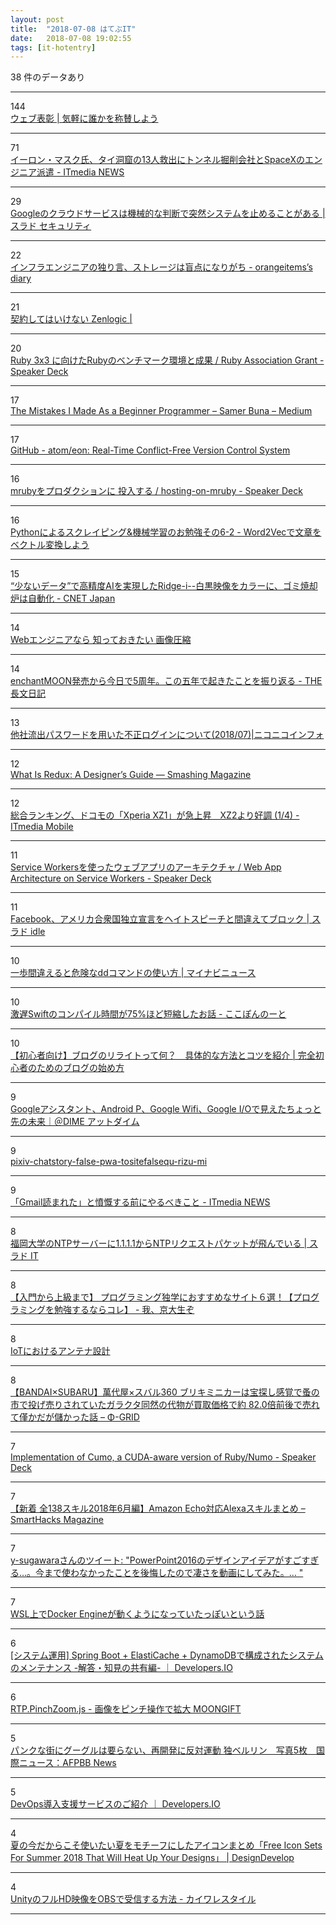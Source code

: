 ```yaml
---
layout: post
title:  "2018-07-08 はてぶIT"
date:   2018-07-08 19:02:55
tags: [it-hotentry]
---
```

38 件のデータあり

<hr><div class="row">
<div class="col-1"><span class="badge badge-pill badge-success h2">144</span></div>
<div class="col-11"><a href='https://hyou.show/' target='_blank'>ウェブ表彰 | 気軽に誰かを称賛しよう</a></div>
</div>
<hr>
<div class="row">
<div class="col-1"><span class="badge badge-pill badge-success h2">71</span></div>
<div class="col-11"><a href='http://www.itmedia.co.jp/news/articles/1807/08/news016.html' target='_blank'>イーロン・マスク氏、タイ洞窟の13人救出にトンネル掘削会社とSpaceXのエンジニア派遣 - ITmedia NEWS</a></div>
</div>
<hr>
<div class="row">
<div class="col-1"><span class="badge badge-pill badge-success h2">29</span></div>
<div class="col-11"><a href='https://security.srad.jp/story/18/07/07/0432251/' target='_blank'>Googleのクラウドサービスは機械的な判断で突然システムを止めることがある | スラド セキュリティ</a></div>
</div>
<hr>
<div class="row">
<div class="col-1"><span class="badge badge-pill badge-success h2">22</span></div>
<div class="col-11"><a href='https://www.orangeitems.com/entry/2018/07/08/131858' target='_blank'>インフラエンジニアの独り言、ストレージは盲点になりがち - orangeitems’s diary</a></div>
</div>
<hr>
<div class="row">
<div class="col-1"><span class="badge badge-pill badge-success h2">21</span></div>
<div class="col-11"><a href='https://nakoruru.jp/?p=1752' target='_blank'>契約してはいけない Zenlogic |</a></div>
</div>
<hr>
<div class="row">
<div class="col-1"><span class="badge badge-pill badge-success h2">20</span></div>
<div class="col-11"><a href='https://speakerdeck.com/k0kubun/ruby-association-grant' target='_blank'>Ruby 3x3 に向けたRubyのベンチマーク環境と成果 / Ruby Association Grant - Speaker Deck</a></div>
</div>
<hr>
<div class="row">
<div class="col-1"><span class="badge badge-pill badge-success h2">17</span></div>
<div class="col-11"><a href='https://medium.com/@samerbuna/ac8b3e54c312' target='_blank'>The Mistakes I Made As a Beginner Programmer – Samer Buna – Medium</a></div>
</div>
<hr>
<div class="row">
<div class="col-1"><span class="badge badge-pill badge-success h2">17</span></div>
<div class="col-11"><a href='https://github.com/atom/eon' target='_blank'>GitHub - atom/eon: Real-Time Conflict-Free Version Control System</a></div>
</div>
<hr>
<div class="row">
<div class="col-1"><span class="badge badge-pill badge-success h2">16</span></div>
<div class="col-11"><a href='https://speakerdeck.com/udzura/hosting-on-mruby' target='_blank'>mrubyをプロダクションに 投入する / hosting-on-mruby - Speaker Deck</a></div>
</div>
<hr>
<div class="row">
<div class="col-1"><span class="badge badge-pill badge-success h2">16</span></div>
<div class="col-11"><a href='https://qiita.com/cclef/items/eda0dd8836910e2a3d5f' target='_blank'>Pythonによるスクレイピング&機械学習のお勉強その6-2 - Word2Vecで文章をベクトル変換しよう</a></div>
</div>
<hr>
<div class="row">
<div class="col-1"><span class="badge badge-pill badge-success h2">15</span></div>
<div class="col-11"><a href='https://japan.cnet.com/article/35121159/' target='_blank'>“少ないデータ”で高精度AIを実現したRidge-i--白黒映像をカラーに、ゴミ焼却炉は自動化 - CNET Japan</a></div>
</div>
<hr>
<div class="row">
<div class="col-1"><span class="badge badge-pill badge-success h2">14</span></div>
<div class="col-11"><a href='https://slides.com/takanorip/image-optim' target='_blank'>Webエンジニアなら 知っておきたい 画像圧縮</a></div>
</div>
<hr>
<div class="row">
<div class="col-1"><span class="badge badge-pill badge-success h2">14</span></div>
<div class="col-11"><a href='https://ift.tt/2KTlP0q' target='_blank'>enchantMOON発売から今日で5周年。この五年で起きたことを振り返る - THE長文日記</a></div>
</div>
<hr>
<div class="row">
<div class="col-1"><span class="badge badge-pill badge-success h2">13</span></div>
<div class="col-11"><a href='http://blog.nicovideo.jp/niconews/79797.html' target='_blank'>他社流出パスワードを用いた不正ログインについて(2018/07)|ニコニコインフォ</a></div>
</div>
<hr>
<div class="row">
<div class="col-1"><span class="badge badge-pill badge-success h2">12</span></div>
<div class="col-11"><a href='https://www.smashingmagazine.com/2018/07/redux-designers-guide/' target='_blank'>What Is Redux: A Designer’s Guide — Smashing Magazine</a></div>
</div>
<hr>
<div class="row">
<div class="col-1"><span class="badge badge-pill badge-success h2">12</span></div>
<div class="col-11"><a href='http://www.itmedia.co.jp/mobile/articles/1807/07/news021.html' target='_blank'>総合ランキング、ドコモの「Xperia XZ1」が急上昇　XZ2より好調 (1/4) - ITmedia Mobile</a></div>
</div>
<hr>
<div class="row">
<div class="col-1"><span class="badge badge-pill badge-success h2">11</span></div>
<div class="col-11"><a href='https://speakerdeck.com/laiso/web-app-architecture-on-service-workers' target='_blank'>Service Workersを使ったウェブアプリのアーキテクチャ / Web App Architecture on Service Workers - Speaker Deck</a></div>
</div>
<hr>
<div class="row">
<div class="col-1"><span class="badge badge-pill badge-success h2">11</span></div>
<div class="col-11"><a href='https://idle.srad.jp/story/18/07/07/0436234/' target='_blank'>Facebook、アメリカ合衆国独立宣言をヘイトスピーチと間違えてブロック | スラド idle</a></div>
</div>
<hr>
<div class="row">
<div class="col-1"><span class="badge badge-pill badge-success h2">10</span></div>
<div class="col-11"><a href='https://news.mynavi.jp/article/20180706-659745/' target='_blank'>一歩間違えると危険なddコマンドの使い方 | マイナビニュース</a></div>
</div>
<hr>
<div class="row">
<div class="col-1"><span class="badge badge-pill badge-success h2">10</span></div>
<div class="col-11"><a href='https://cocopon.me/blog/2015/03/swift-compilation-time/' target='_blank'>激遅Swiftのコンパイル時間が75%ほど短縮したお話 - ここぽんのーと</a></div>
</div>
<hr>
<div class="row">
<div class="col-1"><span class="badge badge-pill badge-success h2">10</span></div>
<div class="col-11"><a href='https://hitodeblog.com/what-blog-rewrite' target='_blank'>【初心者向け】ブログのリライトって何？　具体的な方法とコツを紹介 | 完全初心者のためのブログの始め方</a></div>
</div>
<hr>
<div class="row">
<div class="col-1"><span class="badge badge-pill badge-success h2">9</span></div>
<div class="col-11"><a href='https://dime.jp/genre/564884/' target='_blank'>Googleアシスタント、Android P、Google Wifi、Google I/Oで見えたちょっと先の未来｜＠DIME アットダイム</a></div>
</div>
<hr>
<div class="row">
<div class="col-1"><span class="badge badge-pill badge-success h2">9</span></div>
<div class="col-11"><a href='https://speakerdeck.com/ikasoumen/pixiv-chatstory-false-pwa-tositefalsequ-rizu-mi' target='_blank'>pixiv-chatstory-false-pwa-tositefalsequ-rizu-mi</a></div>
</div>
<hr>
<div class="row">
<div class="col-1"><span class="badge badge-pill badge-success h2">9</span></div>
<div class="col-11"><a href='http://www.itmedia.co.jp/news/articles/1807/08/news017.html' target='_blank'>「Gmail読まれた」と憤慨する前にやるべきこと - ITmedia NEWS</a></div>
</div>
<hr>
<div class="row">
<div class="col-1"><span class="badge badge-pill badge-success h2">8</span></div>
<div class="col-11"><a href='https://it.srad.jp/story/18/07/06/0639213/' target='_blank'>福岡大学のNTPサーバーに1.1.1.1からNTPリクエストパケットが飛んでいる | スラド IT</a></div>
</div>
<hr>
<div class="row">
<div class="col-1"><span class="badge badge-pill badge-success h2">8</span></div>
<div class="col-11"><a href='https://ift.tt/2ubM3UN' target='_blank'>【入門から上級まで】 プログラミング独学におすすめなサイト６選！【プログラミングを勉強するならコレ】 - 我、京大生ぞ</a></div>
</div>
<hr>
<div class="row">
<div class="col-1"><span class="badge badge-pill badge-success h2">8</span></div>
<div class="col-11"><a href='https://qiita.com/ghibi/items/e348cfe556e140cb39be' target='_blank'>IoTにおけるアンテナ設計</a></div>
</div>
<hr>
<div class="row">
<div class="col-1"><span class="badge badge-pill badge-success h2">8</span></div>
<div class="col-11"><a href='http://phi-grid.com/bandaiya-subaru-360-tinplate-minicar-24667.html' target='_blank'>【BANDAI×SUBARU】萬代屋×スバル360 ブリキミニカーは宝探し感覚で蚤の市で投げ売りされていたガラクタ同然の代物が買取価格で約 82.0倍前後で売れて僅かだが儲かった話 – Φ-GRID</a></div>
</div>
<hr>
<div class="row">
<div class="col-1"><span class="badge badge-pill badge-success h2">7</span></div>
<div class="col-11"><a href='https://speakerdeck.com/sonots/numo' target='_blank'>Implementation of Cumo, a CUDA-aware version of Ruby/Numo - Speaker Deck</a></div>
</div>
<hr>
<div class="row">
<div class="col-1"><span class="badge badge-pill badge-success h2">7</span></div>
<div class="col-11"><a href='https://smarthacks.jp/mag/37287' target='_blank'>【新着 全138スキル2018年6月編】Amazon Echo対応Alexaスキルまとめ – SmartHacks Magazine</a></div>
</div>
<hr>
<div class="row">
<div class="col-1"><span class="badge badge-pill badge-success h2">7</span></div>
<div class="col-11"><a href='http://twitter.com/gondawara/status/973368733942140928' target='_blank'>y-sugawaraさんのツイート: "PowerPoint2016のデザインアイデアがすごすぎる…。今まで使わなかったことを後悔したので凄さを動画にしてみた。… "</a></div>
</div>
<hr>
<div class="row">
<div class="col-1"><span class="badge badge-pill badge-success h2">7</span></div>
<div class="col-11"><a href='https://qiita.com/yanoshi/items/dcecbf117d9cbd14af87' target='_blank'>WSL上でDocker Engineが動くようになっていたっぽいという話</a></div>
</div>
<hr>
<div class="row">
<div class="col-1"><span class="badge badge-pill badge-success h2">6</span></div>
<div class="col-11"><a href='https://dev.classmethod.jp/cloud/springboot-microservice-maintenance-abortion-2/' target='_blank'>[システム運用] Spring Boot + ElastiCache + DynamoDBで構成されたシステムのメンテナンス -解答・知見の共有編- ｜ Developers.IO</a></div>
</div>
<hr>
<div class="row">
<div class="col-1"><span class="badge badge-pill badge-success h2">6</span></div>
<div class="col-11"><a href='https://www.moongift.jp/2018/07/rtp-pinchzoom-js-%E7%94%BB%E5%83%8F%E3%82%92%E3%83%94%E3%83%B3%E3%83%81%E6%93%8D%E4%BD%9C%E3%81%A7%E6%8B%A1%E5%A4%A7/' target='_blank'>RTP.PinchZoom.js - 画像をピンチ操作で拡大 MOONGIFT</a></div>
</div>
<hr>
<div class="row">
<div class="col-1"><span class="badge badge-pill badge-success h2">5</span></div>
<div class="col-11"><a href='http://www.afpbb.com/articles/-/3178932' target='_blank'>パンクな街にグーグルは要らない、再開発に反対運動 独ベルリン　写真5枚　国際ニュース：AFPBB News</a></div>
</div>
<hr>
<div class="row">
<div class="col-1"><span class="badge badge-pill badge-success h2">5</span></div>
<div class="col-11"><a href='https://dev.classmethod.jp/devops/devops-method/' target='_blank'>DevOps導入支援サービスのご紹介 ｜ Developers.IO</a></div>
</div>
<hr>
<div class="row">
<div class="col-1"><span class="badge badge-pill badge-success h2">4</span></div>
<div class="col-11"><a href='https://design-develop.net/design/vector-design/free-icon-sets-for-summer-2018.html' target='_blank'>夏の今だからこそ使いたい夏をモチーフにしたアイコンまとめ「Free Icon Sets For Summer 2018 That Will Heat Up Your Designs」 | DesignDevelop</a></div>
</div>
<hr>
<div class="row">
<div class="col-1"><span class="badge badge-pill badge-success h2">4</span></div>
<div class="col-11"><a href='http://kaiware007.hatenablog.jp/entry/2018/07/08/021815' target='_blank'>UnityのフルHD映像をOBSで受信する方法 - カイワレスタイル</a></div>
</div>
<hr>

